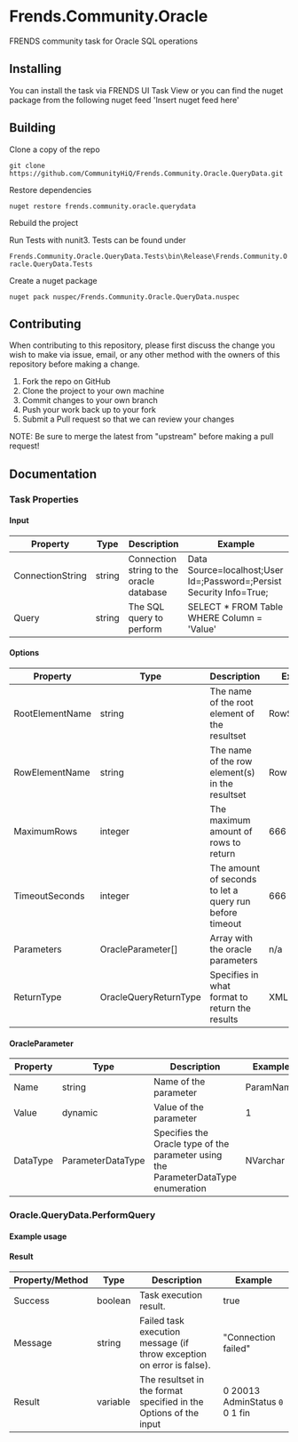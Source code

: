 # Frends.Community.Oracle
FRENDS community task for Oracle SQL operations

## Installing
You can install the task via FRENDS UI Task View or you can find the nuget package from the following nuget feed
'Insert nuget feed here'

## Building
Clone a copy of the repo

`git clone https://github.com/CommunityHiQ/Frends.Community.Oracle.QueryData.git`

Restore dependencies

`nuget restore frends.community.oracle.querydata`

Rebuild the project

Run Tests with nunit3. Tests can be found under

`Frends.Community.Oracle.QueryData.Tests\bin\Release\Frends.Community.Oracle.QueryData.Tests`

Create a nuget package

`nuget pack nuspec/Frends.Community.Oracle.QueryData.nuspec`

## Contributing
When contributing to this repository, please first discuss the change you wish to make via issue, email, or any other method with the owners of this repository before making a change.

1. Fork the repo on GitHub
2. Clone the project to your own machine
3. Commit changes to your own branch
4. Push your work back up to your fork
5. Submit a Pull request so that we can review your changes

NOTE: Be sure to merge the latest from "upstream" before making a pull request!

## Documentation

### Task Properties

#### Input

| Property             | Type                 | Description                          | Example |
| ---------------------| ---------------------| ------------------------------------ | ----- |
| ConnectionString | string | Connection string to the oracle database | Data Source=localhost;User Id=<userid>;Password=<password>;Persist Security Info=True; |
| Query | string | The SQL query to perform | SELECT * FROM Table WHERE Column = 'Value' |

#### Options

| Property             | Type                 | Description                          | Example |
| ---------------------| ---------------------| ------------------------------------ | ----- |
| RootElementName | string | The name of the root element of the resultset | RowSet |
| RowElementName | string | The name of the row element(s) in the resultset | Row |
| MaximumRows | integer | The maximum amount of rows to return | 666 |
| TimeoutSeconds | integer | The amount of seconds to let a query run before timeout | 666 |
| Parameters | OracleParameter[] |  Array with the oracle parameters | n/a |
| ReturnType | OracleQueryReturnType | Specifies in what format to return the results | XMLDocument |

#### OracleParameter

| Property             | Type                 | Description                          | Example |
| ---------------------| ---------------------| ------------------------------------ | ----- |
| Name | string | Name of the parameter | ParamName |
| Value | dynamic | Value of the parameter | 1 |
| DataType | ParameterDataType | Specifies the Oracle type of the parameter using the ParameterDataType enumeration | NVarchar |

### Oracle.QueryData.PerformQuery

#### Example usage

#### Result

| Property/Method | Type | Description | Example |
| ---------------------| ---------------------| ----------------------- | -------- |
| Success | boolean | Task execution result. | true |
| Message | string | Failed task execution message (if throw exception on error is false). | "Connection failed" |
| Result | variable | The resultset in the format specified in the Options of the input | <?xml version="1.0"?><root> <row>  <ID>0</ID>  <TABLEID>20013</TABLEID>  <FIELDNAME>AdminStatus</FIELDNAME>  <CODE>0</CODE>  <ATTRTYPE>0</ATTRTYPE>  <ACTIVEUSE>1</ACTIVEUSE>  <LANGUAGEID>fin</LANGUAGEID> </row></root>|